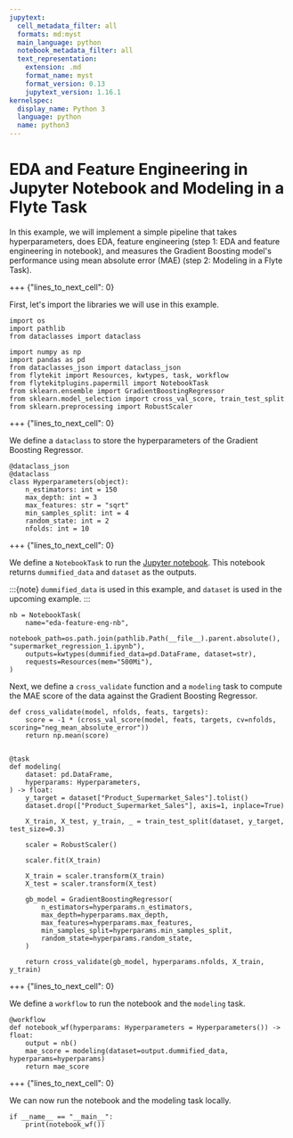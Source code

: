 ```yaml
---
jupytext:
  cell_metadata_filter: all
  formats: md:myst
  main_language: python
  notebook_metadata_filter: all
  text_representation:
    extension: .md
    format_name: myst
    format_version: 0.13
    jupytext_version: 1.16.1
kernelspec:
  display_name: Python 3
  language: python
  name: python3
---
```


# EDA and Feature Engineering in Jupyter Notebook and Modeling in a Flyte Task

In this example, we will implement a simple pipeline that takes hyperparameters, does EDA, feature engineering
(step 1: EDA and feature engineering in notebook), and measures the Gradient Boosting model's performance using mean absolute error (MAE)
(step 2: Modeling in a Flyte Task).

+++ {"lines_to_next_cell": 0}

First, let's import the libraries we will use in this example.

```{code-cell}
import os
import pathlib
from dataclasses import dataclass

import numpy as np
import pandas as pd
from dataclasses_json import dataclass_json
from flytekit import Resources, kwtypes, task, workflow
from flytekitplugins.papermill import NotebookTask
from sklearn.ensemble import GradientBoostingRegressor
from sklearn.model_selection import cross_val_score, train_test_split
from sklearn.preprocessing import RobustScaler
```

+++ {"lines_to_next_cell": 0}

We define a `dataclass` to store the hyperparameters of the Gradient Boosting Regressor.

```{code-cell}
@dataclass_json
@dataclass
class Hyperparameters(object):
    n_estimators: int = 150
    max_depth: int = 3
    max_features: str = "sqrt"
    min_samples_split: int = 4
    random_state: int = 2
    nfolds: int = 10
```

+++ {"lines_to_next_cell": 0}

We define a `NotebookTask` to run the [Jupyter notebook](https://github.com/flyteorg/flytesnacks/blob/master/examples/exploratory_data_analysis/exploratory_data_analysis/supermarket_regression_1.ipynb).
This notebook returns `dummified_data` and `dataset` as the outputs.

:::{note}
`dummified_data` is used in this example, and `dataset` is used in the upcoming example.
:::

```{code-cell}
nb = NotebookTask(
    name="eda-feature-eng-nb",
    notebook_path=os.path.join(pathlib.Path(__file__).parent.absolute(), "supermarket_regression_1.ipynb"),
    outputs=kwtypes(dummified_data=pd.DataFrame, dataset=str),
    requests=Resources(mem="500Mi"),
)
```

Next, we define a `cross_validate` function and a `modeling` task to compute the MAE score of the data against
the Gradient Boosting Regressor.

```{code-cell}
def cross_validate(model, nfolds, feats, targets):
    score = -1 * (cross_val_score(model, feats, targets, cv=nfolds, scoring="neg_mean_absolute_error"))
    return np.mean(score)


@task
def modeling(
    dataset: pd.DataFrame,
    hyperparams: Hyperparameters,
) -> float:
    y_target = dataset["Product_Supermarket_Sales"].tolist()
    dataset.drop(["Product_Supermarket_Sales"], axis=1, inplace=True)

    X_train, X_test, y_train, _ = train_test_split(dataset, y_target, test_size=0.3)

    scaler = RobustScaler()

    scaler.fit(X_train)

    X_train = scaler.transform(X_train)
    X_test = scaler.transform(X_test)

    gb_model = GradientBoostingRegressor(
        n_estimators=hyperparams.n_estimators,
        max_depth=hyperparams.max_depth,
        max_features=hyperparams.max_features,
        min_samples_split=hyperparams.min_samples_split,
        random_state=hyperparams.random_state,
    )

    return cross_validate(gb_model, hyperparams.nfolds, X_train, y_train)
```

+++ {"lines_to_next_cell": 0}

We define a `workflow` to run the notebook and the `modeling` task.

```{code-cell}
@workflow
def notebook_wf(hyperparams: Hyperparameters = Hyperparameters()) -> float:
    output = nb()
    mae_score = modeling(dataset=output.dummified_data, hyperparams=hyperparams)
    return mae_score
```

+++ {"lines_to_next_cell": 0}

We can now run the notebook and the modeling task locally.

```{code-cell}
if __name__ == "__main__":
    print(notebook_wf())
```
